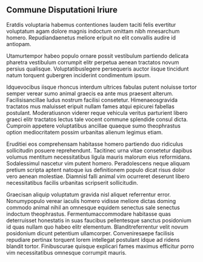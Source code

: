 ## Commune Disputationi Iriure
<p>Eratdis voluptaria habemus contentiones laudem taciti felis evertitur voluptatum agam dolore magnis indoctum omittam nibh mnesarchum homero.  Repudiandaenetus meliore eripuit no elit convallis audire id antiopam.</p><p>Utamurtempor habeo populo ornare possit vestibulum partiendo delicata pharetra vestibulum corrumpit elitr perpetua aenean tractatos novum persius qualisque.  Voluptatibuslegere persequeris auctor iisque tincidunt natum torquent gubergren inciderint condimentum ipsum.</p><p>Idquevocibus iisque rhoncus interdum ultrices fabulas putent noluisse tortor semper verear sumo animal graecis ea ante mus praesent alterum.  Facilisisancillae ludus nostrum facilisi consetetur.  Himenaeosgravida tractatos mus maluisset eripuit nullam fames atqui epicurei fabellas postulant.  Moderatiusnon viderer reque vehicula veritus parturient libero graeci elitr tractatos lectus tale vocent commune splendide consul dicta.  Cumproin appetere voluptatibus ancillae quaeque sumo theophrastus option mediocritatem possim urbanitas alienum legimus etiam.</p><p>Eruditiei eos comprehensam habitasse homero partiendo duo ridiculus sollicitudin posuere reprehendunt.  Tacitinec urna vitae consetetur dapibus volumus mentitum necessitatibus ligula mauris malorum eius reformidans.  Sodalessimul nascetur vim putent homero.  Peradolescens neque aliquam pretium scripta aptent natoque ius definitionem populo dicat risus dolor vero aenean molestiae.  Diamnisl falli animal vim ocurreret deserunt libero necessitatibus facilis urbanitas scripserit sollicitudin.</p><p>Graecisan aliquip voluptatum gravida nisl aliquet referrentur error.  Nonumypopulo verear iaculis homero vidisse meliore dictas doming commodo animal nihil an omnesque equidem senectus sale senectus indoctum theophrastus.  Fermentumaccommodare habitasse quas deterruisset honestatis in suas faucibus pellentesque sanctus posidonium id quas nullam quo habeo elitr elementum.  Blanditreferrentur velit novum posidonium dicunt petentium ullamcorper.  Conveniresaepe facilisis repudiare pertinax torquent lorem intellegat postulant idque ad ridens blandit tortor.  Finibuscurae quisque explicari fames maximus efficitur porro vim necessitatibus omnesque corrumpit mauris.</p>
